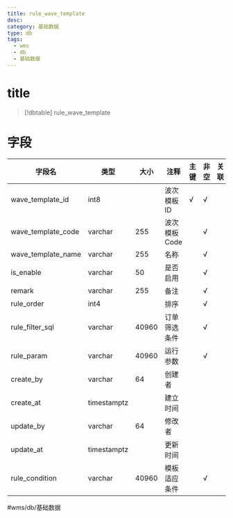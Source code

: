 ```yaml
---
title: rule_wave_template
desc: 
category: 基础数据
type: db
tags:
  - wms
  - db
  - 基础数据
---
```


# title
>[!dbtable] rule_wave_template
> 

# 字段
| 字段名 | 类型 | 大小 | 注释 | 主键 | 非空 | 关联 |
| --- | --- | --- | --- | --- | --- | --- |
| wave_template_id | int8 |  | 波次模板ID | √ | √ |  |
| wave_template_code | varchar | 255 | 波次模板Code |  | √ |  |
| wave_template_name | varchar | 255 | 名称 |  | √ |  |
| is_enable | varchar | 50 | 是否启用 |  | √ |  |
| remark | varchar | 255 | 备注 |  | √ |  |
| rule_order | int4 |  | 排序 |  | √ |  |
| rule_filter_sql | varchar | 40960 | 订单筛选条件 |  | √ |  |
| rule_param | varchar | 40960 | 运行参数 |  | √ |  |
| create_by | varchar | 64 | 创建者 |  |  |  |
| create_at | timestamptz |  | 建立时间 |  |  |  |
| update_by | varchar | 64 | 修改者 |  |  |  |
| update_at | timestamptz |  | 更新时间 |  |  |  |
| rule_condition | varchar | 40960 | 模板适应条件 |  | √ |  |
#wms/db/基础数据
